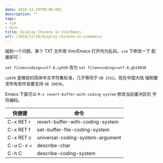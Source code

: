 ```yaml
---
date: 2016-12-20T00:00:00Z
description: ""
tags:
- vim
- misc
title: Display Chinese in Vim/Emacs
url: /2016/12/20/display-chinese-in-vimemacs/
---
```



碰到一个问题，某个 TXT 文件用 Vim/Emacs 打开均为乱码。`vim` 下修改一下
配置即可：

`set fileencodings=utf-8,cp936` 改为 `set fileencodings=utf-8,gb18030`

`cp936` 是微软的简体中文字符集标准，几乎等同于 `GB 2312`。现在中国大陆
强制要求所有软件皆要支持 `GB 18030`。

Emacs 下面可以 `M-x revert-buffer-with-coding-system` 修改当前缓冲区的
字符编码。

<!--{:.table-bordered}-->

 快捷键   | 命令
----------|------
C-x RET r | revert-buffer-with-coding-system
C-x RET f | set-buffer-file-coding-system
C-x RET c | universal-coding-system-argument
C-u C-x = | describe-char
C-h C     | describe-coding-system
